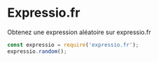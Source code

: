 # Expressio.fr

Obtenez une expression aléatoire sur expressio.fr

```js
const expressio = require('expressio.fr');
expressio.random();
```
